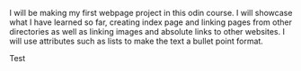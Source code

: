 I will be making my first webpage project in this odin course. I will showcase what I have learned so far, creating index page and linking pages from other directories as well as linking images and absolute links to other websites. I will use attributes such as lists to make the text a bullet point format.

Test